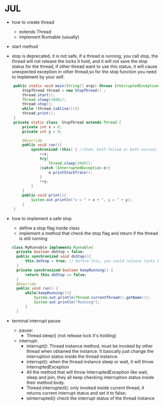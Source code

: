 # JUL

* how to create thread
    * extends Thread 
    * implement Runnable (usually)
  
* start method
* stop is deprecated, it is not safe, if a thread is running, you call stop, the thread will not release the locks it hold, and it will not save the stop status for the thread, if other thread want to use this status, it will cause unexpected exception in other thread,so for the stop function you need to implement by your self.
```java
    public static void main(String[] args) throws InterruptedException {
        StopThread thread = new StopThread() ;
        thread.start();
        Thread.sleep(1000L);
        thread.stop();  
        while (thread.isAlive()){}
        thread.print();
    }
    private static class  StopThread extends Thread {
        private int x = 0;
        private int y = 0;

        @Override
        public void run(){
            synchronized (this) { //atom, both failed or both success
                ++x;
                try{
                    Thread.sleep(3000l);
                }catch (InterruptedException e){
                    e.printStackTrace();
                }
                ++y;
            }
        }
        public void print(){
            System.out.println("x = " + x + ", y = " + y);
        }
    }
```


* how to implement a safe stop
  * define a stop flag inside class
  * implement a method that check the stop flag and return if the thread is still running
  ```java
  class MyRunnable implements Runnable{
    private boolean doStop = false;
    public synchronized void doStop(){
        this.doStop = true; // before this, you could release locks this thread is holding
    }
    private synchronized boolean keepRunning() {
        return this.doStop == false;
    }
    @Override
    public void run() {
        while(keepRunning()){
            System.out.println(Thread.currentThread().getName());
            System.out.println("Running");
        }
    }
    ```

* terminal  interrupt pause
    * pause: 
        * Thread.sleep() (not release lock it's holding)
    * interrupt:
        * interrupt(): Thread instance method, must be invoked by other thread when obtained the instance. It basically just change the interruption status inside the thread instance.
        * interrupt(): when the thread instance sleep or wait, it will throw InterruptedException
        * All the method that will throw InterruptedException like wait, sleep and join, they all keep checking interruption status inside their method body.
        * Thread.interrupted(): only invoked inside current thread, it returns current interrupt status and set it to false;
        * isInterrupted() check the interrupt status of the thread instance 



